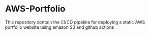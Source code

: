 # AWS-Portfolio
This repository contain the CI/CD pipeline for deploying a static AWS portfolio website using amazon S3 and github actions
